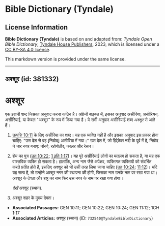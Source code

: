 # Bible Dictionary (Tyndale)

## License Information

**Bible Dictionary (Tyndale)** is based on and adapted from: _Tyndale Open Bible Dictionary_, [Tyndale House Publishers](https://tyndaleopenresources.com/), 2023, which is licensed under a [CC BY-SA 4.0 license](https://creativecommons.org/licenses/by-sa/4.0/legalcode.en).

This markdown version is provided under the same license.



--------------------------------

## अश्शूर (id: 381332)

अश्शूर
======

एक इब्रानी शब्द जिसका अनुवाद करना कठिन है। अंग्रेजी बाइबल में, इसका अनुवाद असीरिया, असीरियन, असीरियाई, या केवल "अश्शूर" के रूप में किया गया है। ये सभी अनुवाद असीरियाई शब्द *अश्शूर* से आते हैं।

1. [उत्पत्ति 10:11](https://ref.ly/Gen10:11) के लिए असीरिया का शब्द। यह एक व्यक्ति नहीं है और इसका अनुवाद इस प्रकार होना चाहिए: "उस देश से वह \[निम्रोद] असीरिया में गया।" उस देश में, जो हिद्देकेल नदी के पूर्व में है, निम्रोद ने चार नगर बनाए: नीनवे, रहोबोतीर, कालह और रेसन।
2. शेम का पुत्र ([उत 10:22](https://ref.ly/Gen10:22); [1 इति 1:17](https://ref.ly/1Chr1:17))। यह पूरे असीरियाई लोगों का मतलब हो सकता है, या यह एक वास्तविक व्यक्ति हो सकता है। हालांकि, अन्य नाम जैसे अर्पक्षद, व्यक्तिगत व्यक्तियों को संदर्भित करते प्रतीत होते हैं, इसलिए अश्शूर को भी उसी तरह लिया जाना चाहिए ([उत 10:24](https://ref.ly/Gen10:24); [11:12](https://ref.ly/Gen11:12))। यदि यह सत्य है, तो उन्होंने अश्शूर नगर की स्थापना की होगी, जिसका नाम उनके नाम पर रखा गया था। अश्शूर के देवता और राष्ट्र का नाम फिर उस नगर के नाम पर रखा गया होगा।

    *देखें* अश्शूर (स्थान).

3. अश्शूर शहर के मुख्य देवता।

* **Associated Passages:** GEN 10:11; GEN 10:22; GEN 10:24; GEN 11:12; 1CH 1:17
* **Associated Articles:** अश्शूर (स्थान) (ID: `732540@TyndaleBibleDictionary`)

